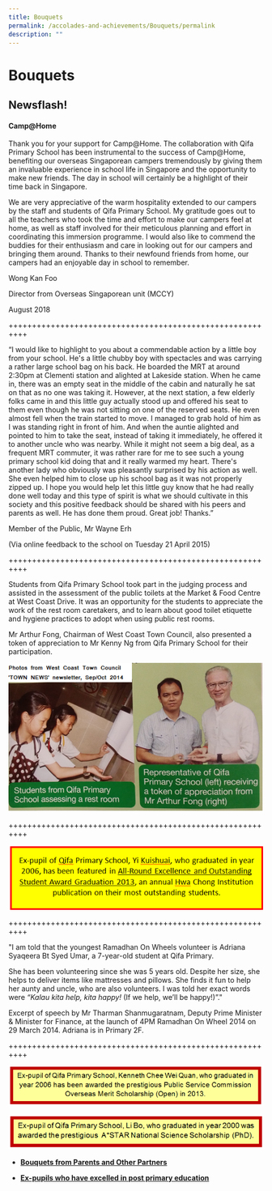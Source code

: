 ```yaml
---
title: Bouquets
permalink: /accolades-and-achievements/Bouquets/permalink
description: ""
---
```

Bouquets
========

Newsflash!
----------

  

#### Camp@Home

  

Thank you for your support for Camp@Home. The collaboration with Qifa Primary School has been instrumental to the success of Camp@Home, benefiting our overseas Singaporean campers tremendously by giving them an invaluable experience in school life in Singapore and the opportunity to make new friends. The day in school will certainly be a highlight of their time back in Singapore.

  
We are very appreciative of the warm hospitality extended to our campers by the staff and students of Qifa Primary School. My gratitude goes out to all the teachers who took the time and effort to make our campers feel at home, as well as staff involved for their meticulous planning and effort in coordinating this immersion programme. I would also like to commend the buddies for their enthusiasm and care in looking out for our campers and bringing them around. Thanks to their newfound friends from home, our campers had an enjoyable day in school to remember.

  

Wong Kan Foo

Director from Overseas Singaporean unit (MCCY)

August 2018

 
  

++++++++++++++++++++++++++++++++++++++++++++++++++++++++++

  

“I would like to highlight to you about a commendable action by a little boy from your school. He's a little chubby boy with spectacles and was carrying a rather large school bag on his back. He boarded the MRT at around 2:30pm at Clementi station and alighted at Lakeside station. When he came in, there was an empty seat in the middle of the cabin and naturally he sat on that as no one was taking it. However, at the next station, a few elderly folks came in and this little guy actually stood up and offered his seat to them even though he was not sitting on one of the reserved seats. He even almost fell when the train started to move. I managed to grab hold of him as I was standing right in front of him. And when the auntie alighted and pointed to him to take the seat, instead of taking it immediately, he offered it to another uncle who was nearby. While it might not seem a big deal, as a frequent MRT commuter, it was rather rare for me to see such a young primary school kid doing that and it really warmed my heart. There's another lady who obviously was pleasantly surprised by his action as well. She even helped him to close up his school bag as it was not properly zipped up. I hope you would help let this little guy know that he had really done well today and this type of spirit is what we should cultivate in this society and this positive feedback should be shared with his peers and parents as well. He has done them proud. Great job! Thanks.”

  

Member of the Public, Mr Wayne Erh

(Via online feedback to the school on Tuesday 21 April 2015)

  

++++++++++++++++++++++++++++++++++++++++++++++++++++++++++

  

Students from Qifa Primary School took part in the judging process and assisted in the assessment of the public toilets at the Market & Food Centre at West Coast Drive. It was an opportunity for the students to appreciate the work of the rest room caretakers, and to learn about good toilet etiquette and hygiene practices to adopt when using public rest rooms.

  

Mr Arthur Fong, Chairman of West Coast Town Council, also presented a token of appreciation to Mr Kenny Ng from Qifa Primary School for their participation.

![](/images/West%20Coast%20Town%20Council%20Newsletter%202014.png)

++++++++++++++++++++++++++++++++++++++++++++++++++++++++++

![](/images/YiKuishuai.png)

++++++++++++++++++++++++++++++++++++++++++++++++++++++++++

  

"I am told that the youngest Ramadhan On Wheels volunteer is Adriana Syaqeera Bt Syed Umar, a 7-year-old student at Qifa Primary.

  

She has been volunteering since she was 5 years old. Despite her size, she helps to deliver items like mattresses and pillows. She finds it fun to help her aunty and uncle, who are also volunteers. I was told her exact words were _“Kalau kita help, kita happy!_ (If we help, we’ll be happy!)”."

  

Excerpt of speech by Mr Tharman Shanmugaratnam, Deputy Prime Minister & Minister for Finance, at the launch of 4PM Ramadhan On Wheel 2014 on 29 March 2014. Adriana is in Primary 2F.

  

++++++++++++++++++++++++++++++++++++++++++++++++++++++++++

![](/images/Kenneth%20Chee%20Wei%20Quan.png)

![](/images/Li%20Bo.png)



* **[Bouquets from Parents and Other Partners](https://qifapri.moe.edu.sg/accolades-and-achievements/bouquets/bouquets-from-parents-and-other-partners)**

* **[Ex-pupils who have excelled in post primary education](https://qifapri.moe.edu.sg/accolades-and-achievements/bouquets/ex-pupils-who-have-excelled-in-post-primary-education)** 